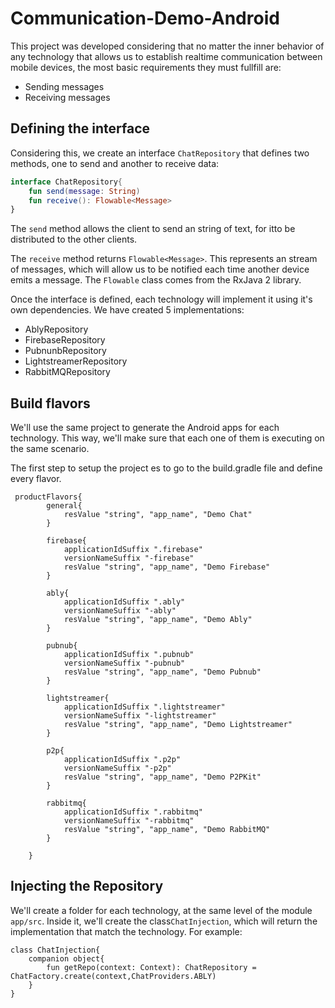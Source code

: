 # Communication-Demo-Android

This project was developed considering that no matter the inner behavior of any technology that allows us to establish realtime communication between mobile devices, the most basic requirements they must fullfill are:

- Sending messages
- Receiving messages

## Defining the interface

Considering this, we create an interface `ChatRepository` that defines two methods, one to send and another to receive data:

```kotlin
interface ChatRepository{
    fun send(message: String)
    fun receive(): Flowable<Message>
}
```

The `send` method allows the client to send an string of text, for itto be distributed to the other clients.

The `receive` method returns `Flowable<Message>`. This represents an stream of messages, which will allow us to be notified each time another device emits a message. The `Flowable` class comes from the RxJava 2 library.

Once the interface is defined, each technology will implement it using it's own dependencies. We have created 5 implementations:

- AblyRepository
- FirebaseRepository
- PubnunbRepository
- LightstreamerRepository
- RabbitMQRepository

## Build flavors

We'll use the same project to generate the Android apps for each technology. This way, we'll make sure that each one of them is executing on the same scenario.

The first step to setup the project es to go to the build.gradle file and define every flavor.

```
 productFlavors{
        general{
            resValue "string", "app_name", "Demo Chat"
        }

        firebase{
            applicationIdSuffix ".firebase"
            versionNameSuffix "-firebase"
            resValue "string", "app_name", "Demo Firebase"
        }

        ably{
            applicationIdSuffix ".ably"
            versionNameSuffix "-ably"
            resValue "string", "app_name", "Demo Ably"
        }

        pubnub{
            applicationIdSuffix ".pubnub"
            versionNameSuffix "-pubnub"
            resValue "string", "app_name", "Demo Pubnub"
        }

        lightstreamer{
            applicationIdSuffix ".lightstreamer"
            versionNameSuffix "-lightstreamer"
            resValue "string", "app_name", "Demo Lightstreamer"
        }

        p2p{
            applicationIdSuffix ".p2p"
            versionNameSuffix "-p2p"
            resValue "string", "app_name", "Demo P2PKit"
        }

        rabbitmq{
            applicationIdSuffix ".rabbitmq"
            versionNameSuffix "-rabbitmq"
            resValue "string", "app_name", "Demo RabbitMQ"
        }

    }

```

## Injecting the Repository

We'll create a folder for each technology, at the same level of the module `app/src`. Inside it, we'll create the class`ChatInjection`, which will return the implementation that match the technology. For example:

```
class ChatInjection{
    companion object{
        fun getRepo(context: Context): ChatRepository = ChatFactory.create(context,ChatProviders.ABLY)
    }
}
```

